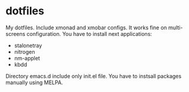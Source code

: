 dotfiles
========

My dotfiles. Include xmonad and xmobar configs. It works fine on multi-screens configuration.
You have to install next applications:
 - stalonetray
 - nitrogen
 - nm-applet
 - kbdd

Directory emacs.d include only init.el file. You have to instsall packages manually using MELPA.
